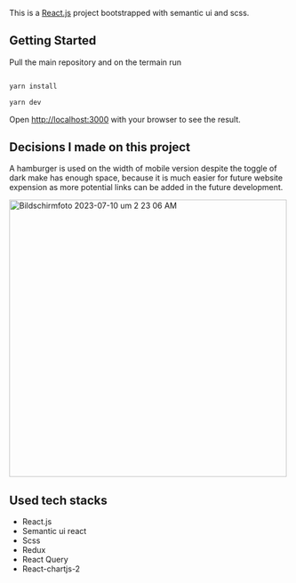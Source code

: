 This is a [React.js]([https://nextjs.org/](https://react.dev/)) project bootstrapped with semantic ui and scss.

## Getting Started

Pull the main repository and on the termain run


```bash

yarn install

yarn dev

```

Open [http://localhost:3000](http://localhost:3000) with your browser to see the result.


## Decisions I made on this project

A hamburger is used on the width of mobile version despite the toggle of dark make has enough space, because it is much easier for future website expension as more potential links can be added in the future development.

<img width="499" alt="Bildschirmfoto 2023-07-10 um 2 23 06 AM" src="https://github.com/Jimmywu987/cocktail-finder/assets/65562227/73d37ed6-aea9-4974-a096-a0a5058badf1">




## Used tech stacks 

- React.js
- Semantic ui react
- Scss
- Redux
- React Query
- React-chartjs-2

